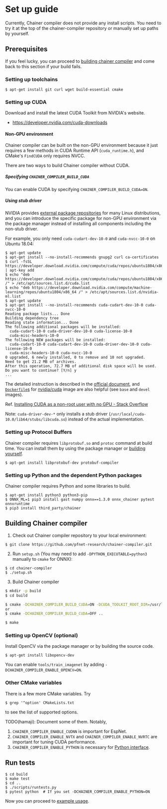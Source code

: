 # Set up guide

Currently, Chainer compiler does not provide any install scripts. You need to try it at the top of the chainer-compiler repository or manually set up paths by yourself.

## Prerequisites

If you feel lucky, you can proceed to [building chainer compiler](#building-chainer-compiler) and come back to this section if your build fails.

### Setting up toolchains

```shell-session
$ apt-get install git curl wget build-essential cmake
```

### Setting up CUDA

Download and install the latest CUDA Toolkit from NVIDIA's website.

- https://developer.nvidia.com/cuda-downloads

#### Non-GPU environment

Chainer compiler can be built on the non-GPU environment because it just requires a few methods in CUDA Runtime API (`cuda_runtime.h`), and CMake's `FindCUDA` only requires NVCC.

There are two ways to build Chainer compiler without CUDA.

##### Specifying `CHAINER_COMPILER_BUILD_CUDA`

You can enable CUDA by specifying `CHAINER_COMPILER_BUILD_CUDA=ON`.

##### Using stub driver

NVIDIA provides [external package repositories](https://developer.download.nvidia.com/compute/cuda/repos/) for many Linux distributions, and you can introduce the specific package for non-GPU environment via the package manager instead of installing all components including the non-stub driver.

For example, you only need `cuda-cudart-dev-10-0` and `cuda-nvcc-10-0` on Ubuntu 18.04:

```shell-session
$ apt-get update
$ apt-get install --no-install-recommends gnupg2 curl ca-certificates
$ curl -fsSL https://developer.download.nvidia.com/compute/cuda/repos/ubuntu1804/x86_64/7fa2af80.pub | apt-key add
$ echo "deb https://developer.download.nvidia.com/compute/cuda/repos/ubuntu1804/x86_64 /" > /etc/apt/sources.list.d/cuda.list
$ echo "deb https://developer.download.nvidia.com/compute/machine-learning/repos/ubuntu1804/x86_64 /" > /etc/apt/sources.list.d/nvidia-ml.list
$ apt-get update
$ apt-get install --no-install-recommends cuda-cudart-dev-10-0 cuda-nvcc-10-0
Reading package lists... Done
Building dependency tree
Reading state information... Done
The following additional packages will be installed:
  cuda-cudart-10-0 cuda-driver-dev-10-0 cuda-license-10-0
  cuda-misc-headers-10-0
The following NEW packages will be installed:
  cuda-cudart-10-0 cuda-cudart-dev-10-0 cuda-driver-dev-10-0 cuda-license-10-0
  cuda-misc-headers-10-0 cuda-nvcc-10-0
0 upgraded, 6 newly installed, 0 to remove and 10 not upgraded.
Need to get 21.2 MB of archives.
After this operation, 72.7 MB of additional disk space will be used.
Do you want to continue? [Y/n] y
...
```

The detailed instruction is described in the [official document](https://docs.nvidia.com/cuda/cuda-installation-guide-linux/index.html#package-manager-installation), and [`Dockerfile`s](https://gitlab.com/nvidia/cuda
) for [nvidia/cuda](https://hub.docker.com/r/nvidia/cuda/) image are also helpful (see `base` and `devel` images).

Ref. [Installing CUDA as a non-root user with no GPU - Stack Overflow](https://stackoverflow.com/questions/33842543/installing-cuda-as-a-non-root-user-with-no-gpu)

Note: `cuda-driver-dev-*` only installs a stub driver (`/usr/local/cuda-10.0/lib64/stubs/libcuda.so`) instead of the actual implementation.

### Setting up Protocol Buffers

Chainer compiler requires `libprotobuf.so` and `protoc` command at build time. You can install them by using the package manager or [building yourself](https://github.com/protocolbuffers/protobuf/blob/master/src/README.md).

```shell-session
$ apt-get install libprotobuf-dev protobuf-compiler
```

### Setting up Python and the dependent Python packages

Chainer compiler requires Python and some libraries to build.

```shell-session
$ apt-get install python3 python3-pip
$ ONNX_ML=1 pip3 install gast numpy onnx==1.3.0 onnx_chainer pytest onnxruntime
$ pip3 install third_party/chainer
```

## Building Chainer compiler

1. Check out Chainer compiler repository to your local environment:

```shell-session
$ git clone https://github.com/pfnet-research/chainer-compiler.git
```

2. Run `setup.sh` (You may need to add `-DPYTHON_EXECUTABLE=python3` manually to `cmake` for ONNX):

```shell-session
$ cd chainer-compiler
$ ./setup.sh
```

3. Build Chainer compiler

```bash
$ mkdir -p build
$ cd build

$ cmake -DCHAINER_COMPILER_BUILD_CUDA=ON -DCUDA_TOOLKIT_ROOT_DIR=/usr/local/cuda-10.0 ..
or
$ cmake -DCHAINER_COMPILER_BUILD_CUDA=OFF ..

$ make
```

### Setting up OpenCV (optional)

Install OpenCV via the package manager or by building the source code.

```shell-session
$ apt-get install libopencv-dev
```

You can enable `tools/train_imagenet` by adding `-DCHAINER_COMPILER_ENABLE_OPENCV=ON`.

### Other CMake variables

There is a few more CMake variables. Try

```shell-session
$ grep '^option' CMakeLists.txt
```

to see the list of supported options.

TODO(hamaji): Document some of them. Notably,

1. `CHAINER_COMPILER_ENABLE_CUDNN` is important for EspNet.
1. `CHAINER_COMPILER_ENABLE_NVTX` and `CHAINER_COMPILER_ENABLE_NVRTC` are important for tuning CUDA performance.
1. `CHAINER_COMPILER_ENABLE_PYTHON` is necessary for [Python interface](python/chainer_compiler.py).

## Run tests

```shell-session
$ cd build
$ make test
$ cd ..
$ ./scripts/runtests.py
$ pytest python  # If you set -DCHAINER_COMPILER_ENABLE_PYTHON=ON
```

Now you can proceed to [example usage](usage.md).
